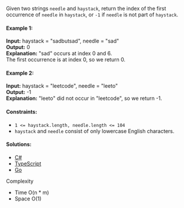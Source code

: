 Given two strings `needle` and `haystack`, return the index of the first occurrence of `needle` in `haystack`, or `-1` if `needle` is not part of `haystack`.

#### Example 1:

**Input:** haystack = "sadbutsad", needle = "sad"  
**Output:** 0  
**Explanation:** "sad" occurs at index 0 and 6.  
The first occurrence is at index 0, so we return 0.

#### Example 2:

**Input:** haystack = "leetcode", needle = "leeto"  
**Output:** -1  
**Explanation:** "leeto" did not occur in "leetcode", so we return -1.

#### Constraints:

- `1 <= haystack.length, needle.length <= 104`
- `haystack` and `needle` consist of only lowercase English characters.

#### Solutions:

- [C#](/array-string/find-the-index-of-the-first-occurrence-in-a-string/find-the-index-of-the-first-occurrence-in-a-string.cs)
- [TypeScript](/array-string/find-the-index-of-the-first-occurrence-in-a-string/find-the-index-of-the-first-occurrence-in-a-string.ts)
- [Go](/array-string/find-the-index-of-the-first-occurrence-in-a-string/find-the-index-of-the-first-occurrence-in-a-string.go)

Complexity
- Time O(n * m)
- Space O(1)